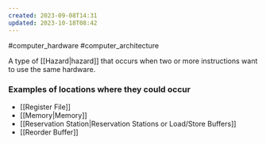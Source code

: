 ```yaml
---
created: 2023-09-08T14:31
updated: 2023-10-18T08:42
---
```

#computer_hardware #computer_architecture 

A type of [[Hazard|hazard]] that occurs when two or more instructions want to use the same hardware.

### Examples of locations where they could occur
- [[Register File]]
- [[Memory|Memory]]
- [[Reservation Station|Reservation Stations or Load/Store Buffers]]
- [[Reorder Buffer]]